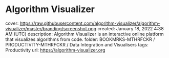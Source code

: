 # Algorithm Visualizer

cover: https://raw.githubusercontent.com/algorithm-visualizer/algorithm-visualizer/master/branding/screenshot.png
created: January 18, 2022 4:38 AM (UTC)
description: Algorithm Visualizer is an interactive online platform that visualizes algorithms from code.
folder: BOOKMRKS-MTHRFCKR / PRODUCTIVITY-MTHRFCKR / Data Integration and Visualisers
tags: Productivity
url: https://algorithm-visualizer.org